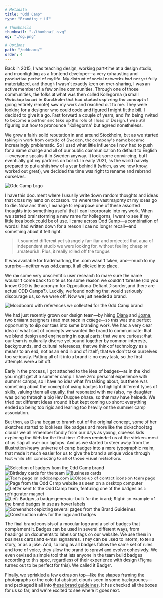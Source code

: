 ```yaml
---
# Metadata
title: "Odd Camp"
type: "Branding + UI"

# Thumbnails
thumbnail: "./thumbnail.svg"
og: "./og.png"

# Options
path: "/oddcamp/"
order: 4
---
```


<article role="article">

Back in 2015, I was teaching design, working part‑time at a design studio, and moonlighting as a frontend developer—a very exhausting and productive period of my life. My distrust of social networks had not yet fully materialized, and though I wasn't exactly keen on over‑sharing, I was an active member of a few online communities. Through one of those communities, the folks at what was then called Kollegorna (a small Webshop based in Stockholm that had started exploring the concept of going entirely remote) saw my work and reached out to me. They were looking for a designer who could code and figured I might fit the bill. I decided to give it a go. Fast forward a couple of years, and I'm being invited to become a partner and take up the role of Head of Design. I was still figuring out how to pronounce "Kollegorna" but agreed nonetheless.

We grew a fairly solid reputation in and around Stockholm, but as we started taking in work from outside of Sweden, the company's name became increasingly problematic. So I used what little influence I now had to push for a name change and all of our public communication to default to English—everyone speaks it in Sweden anyway. It took some convincing, but I eventually got my partners on board. In early 2021, as the world naively prepared to put a shitshow of a year behind it (which, as we now know, worked out great), we decided the time was right to rename and rebrand ourselves.

</article>

![Odd Camp Logo](images/logo@2x.png)

<article role="article">

I have this document where I usually write down random thoughts and ideas that cross my mind on occasion. It's where the vast majority of my ideas go to die. Now and then, I manage to repurpose one of these assorted thoughts into something useful that I can incorporate into my work. When we started brainstorming a new name for Kollegorna, I went to see if my little idea book could be of use. I came across Odd Camp—a combination of words I had written down for a reason I can no longer recall—and something about it felt right.

> It sounded different yet strangely familiar and projected that aura of independent studio we were looking for, without feeling cheap or amateurish. Plus, it really rolled off the tongue.

It was available for trademarking, the .com wasn't taken, and—much to my surprise—neither was [odd.camp](https://odd.camp). It all clicked into place.

We ran some very unscientific user research to make sure the name wouldn't come back to bite us for some reason we couldn't foresee (did you know: ODD is the acronym for Oppositional Defiant Disorder, and there are actual ODD Camps?). Luckily, we found nothing that would seriously discourage us, so we were off. Now we just needed a brand.

</article>

![Moodboard with references we collected for the Odd Camp brand](images/moodboard@2x.png)

<article role="article">

We had just recently grown our design team—by hiring [Diana](https://www.oddcamp.com/diana) and [Joana](https://www.oddcamp.com/joana), two brilliant designers I had met back in college—so this was the perfect opportunity to dip our toes into some branding work. We had a very clear idea of what sort of concepts we wanted the brand to communicate: that we blend design and engineering in equal parts; that we are curious; that our team is culturally diverse yet bound together by common interests, backgrounds, and cultural references; that we think of technology as a means to an end, not as an end in and of itself; that we don't take ourselves too seriously. Putting all of it into a brand is no easy task, so the first attempts were a bit off.

Early in the process, I got attached to the idea of badges—as in the kind you might get at a summer camp. I have zero personal experience with summer camps, so I have no idea what I'm talking about, but there was something about the concept of using badges to highlight different types of skills, valuing them all equally, that resonated with me (also, my daughter was going through a big [Hey Duggee](https://www.heyduggee.com/) phase, so that may have helped). We tried out different ideas around it but kept coming up short: everything ended up being too rigid and leaning too heavily on the summer camp association.

But then, as Diana began to branch out of the original concept, some of her sketches started to look less like badges and more like the old‑school tag clouds we all remember fondly from our days as young, clueless kids exploring the Web for the first time. Others reminded us of the stickers most of us slap all over our laptops. And as we started to steer away from the illustration‑heavy universe of camp badges into a more typographic realm, that made it much easier for us to give the brand a unique voice through text while still connecting to all of those visual metaphors.

</article>

![Selection of badges from the Odd Camp brand](images/badges@2x.png)
![Birthday cards for the team](images/birthday_cards@2x.jpg)
![Business cards](images/cards@2x.png)
![Team page on oddcamp.com](images/team@2x.jpg)
![Close‑up of contact icons on team page](images/icons@2x.png)
![Page from the Odd Camp website as seen on a desktop computer](images/smorgasbord@2x.png)
![Letter sent to the Odd Camp team, featuring one of the badges as a refrigerator magnet](images/food_camp@2x.jpg)
![Left: Badger, a badge‑generator built for the brand; Right: an example of the brand badges in use as hover labels](images/details@2x.png)
![Screenshot depicting several pages from the Brand Guidelines](images/guidelines@2x.png)
![Construction rules for the logo and badges](images/logo_construction@2x.png)

<article role="article">

The final brand consists of a modular logo and a set of badges that complement it. Badges can be used in several different ways, from headings on documents to labels or tags on our website. We use them in business cards and e‑mail signatures. They can be used to inform, to tell a story, or as a joke. And, so long as all badges follow the same set of rules and tone of voice, they allow the brand to sprawl and evolve cohesively. We even devised a simple tool that lets anyone in the team build badges according to this spec, regardless of their experience with design (Figma turned out to be perfect for this). We called it Badger.

Finally, we sprinkled a few extras on top—like the shapes framing the photographs or the colorful abstract clouds seen in some backgrounds—and packaged it all into [these brand guidelines](https://www.figma.com/proto/D4c6PmplUVPbTYtmZZuGga/Odd-Camp-Brand-Guidelines?page-id=455%3A11&node-id=455%3A404&viewport=477%2C48%2C0.12&scaling=min-zoom&starting-point-node-id=455%3A404). It has checked all the boxes for us so far, and we're excited to see where it goes next.

</article>